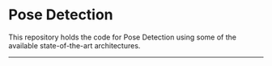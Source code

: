 # Pose Detection
This repository holds the code for Pose Detection using some of the available state-of-the-art architectures.
<hr>
